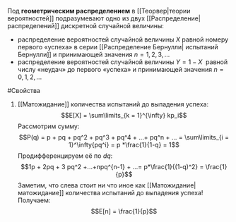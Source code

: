 Под **геометрическим распределением** в [[Теорвер|теории вероятностей]] подразумевают одно из двух [[Распределение|распределений]] дискретной случайной величины:

- распределение вероятностей случайной величины $X$ равной номеру первого «успеха» в серии [[Распределение Бернулли| испытаний Бернулли]] и принимающей значения $n =1,2,3,...$
- распределение вероятностей случайной величины $Y = 1 - X$  равной числу «неудач» до первого «успеха» и принимающей значения $n =0,1,2,...$

#Свойства 
1) [[Матожидание]] количества испытаний до выпадения успеха:
$$E[X] = \sum\limits_{k = 1}^{\infty} kp_i$$
Рассмотрим сумму:
$$P(q) = p + pq + pq^2 + pq^3 + pq^4 + ...+ pq^n + ... = \sum\limits_{i = 1}^\infty{pq^i} = p *\frac{1}{1-q} = 1$$
Продифференцируем её по $dq$: $$1p + 2pq + 3 pq^2 +...+npq^{n-1} + ...=  p*\frac{1}{(1-q)^2} = \frac{1}{p}$$Заметим, что слева стоит ни что иное как [[Матожидание|матожидание]] количества испытаний до выпадения успеха! Получаем:
$$E[n] = \frac{1}{p}$$